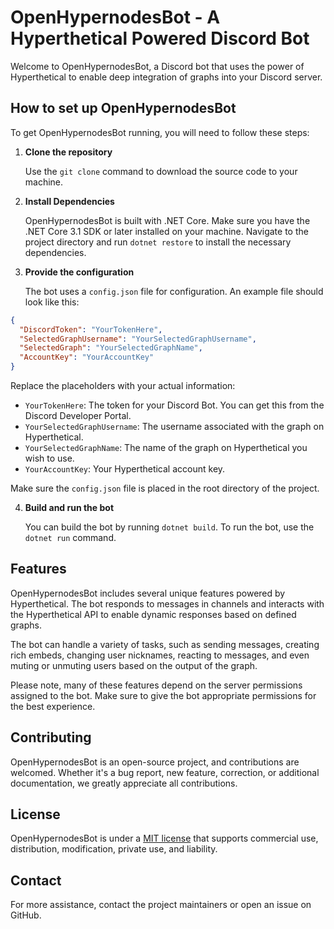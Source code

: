# OpenHypernodesBot - A Hyperthetical Powered Discord Bot

Welcome to OpenHypernodesBot, a Discord bot that uses the power of Hyperthetical to enable deep integration of graphs into your Discord server.

## How to set up OpenHypernodesBot
To get OpenHypernodesBot running, you will need to follow these steps:

1. **Clone the repository**

   Use the `git clone` command to download the source code to your machine.

2. **Install Dependencies**

   OpenHypernodesBot is built with .NET Core. Make sure you have the .NET Core 3.1 SDK or later installed on your machine. Navigate to the project directory and run `dotnet restore` to install the necessary dependencies.

3. **Provide the configuration**

   The bot uses a `config.json` file for configuration. An example file should look like this:

```json
{
  "DiscordToken": "YourTokenHere",
  "SelectedGraphUsername": "YourSelectedGraphUsername",
  "SelectedGraph": "YourSelectedGraphName",
  "AccountKey": "YourAccountKey"
}
```

   Replace the placeholders with your actual information:

   - `YourTokenHere`: The token for your Discord Bot. You can get this from the Discord Developer Portal.
   - `YourSelectedGraphUsername`: The username associated with the graph on Hyperthetical.
   - `YourSelectedGraphName`: The name of the graph on Hyperthetical you wish to use.
   - `YourAccountKey`: Your Hyperthetical account key.

   Make sure the `config.json` file is placed in the root directory of the project.

4. **Build and run the bot**

   You can build the bot by running `dotnet build`. To run the bot, use the `dotnet run` command. 

## Features

OpenHypernodesBot includes several unique features powered by Hyperthetical. The bot responds to messages in channels and interacts with the Hyperthetical API to enable dynamic responses based on defined graphs. 

The bot can handle a variety of tasks, such as sending messages, creating rich embeds, changing user nicknames, reacting to messages, and even muting or unmuting users based on the output of the graph.

Please note, many of these features depend on the server permissions assigned to the bot. Make sure to give the bot appropriate permissions for the best experience.

## Contributing

OpenHypernodesBot is an open-source project, and contributions are welcomed. Whether it's a bug report, new feature, correction, or additional documentation, we greatly appreciate all contributions.

## License

OpenHypernodesBot is under a [MIT license](LICENSE) that supports commercial use, distribution, modification, private use, and liability.

## Contact 

For more assistance, contact the project maintainers or open an issue on GitHub.
